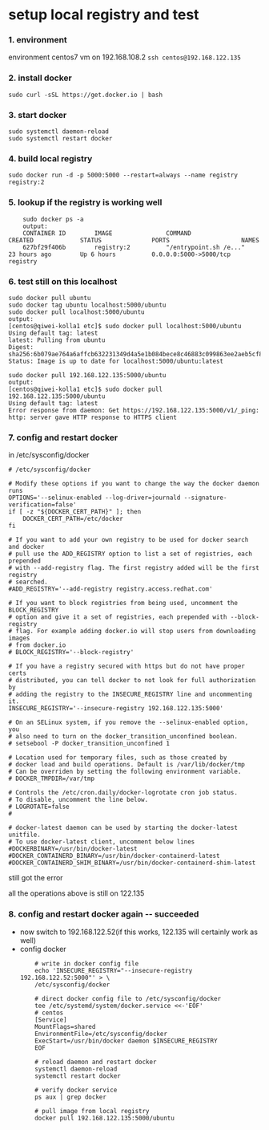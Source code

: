 setup local registry and test
==================================

### 1. environment
environment centos7 vm on 192.168.108.2
```ssh centos@192.168.122.135```

### 2. install docker
```sudo curl -sSL https://get.docker.io | bash```

### 3. start docker
```
sudo systemctl daemon-reload
sudo systemctl restart docker
```

### 4. build local registry
```
sudo docker run -d -p 5000:5000 --restart=always --name registry registry:2
```

### 5. lookup if the registry is working well

```
	sudo docker ps -a
	output:
	CONTAINER ID        IMAGE               COMMAND                  CREATED             STATUS              PORTS                    NAMES
	627bf29f406b        registry:2          "/entrypoint.sh /e..."   23 hours ago        Up 6 hours          0.0.0.0:5000->5000/tcp   registry
```

### 6. test still on this localhost


	sudo docker pull ubuntu
	sudo docker tag ubuntu localhost:5000/ubuntu
	sudo docker pull localhost:5000/ubuntu
	output: 
	[centos@qiwei-kolla1 etc]$ sudo docker pull localhost:5000/ubuntu
	Using default tag: latest
	latest: Pulling from ubuntu
	Digest: sha256:6b079ae764a6affcb632231349d4a5e1b084bece8c46883c099863ee2aeb5cf8
	Status: Image is up to date for localhost:5000/ubuntu:latest
	
	sudo docker pull 192.168.122.135:5000/ubuntu
	output:
	[centos@qiwei-kolla1 etc]$ sudo docker pull 192.168.122.135:5000/ubuntu
	Using default tag: latest
	Error response from daemon: Get https://192.168.122.135:5000/v1/_ping: http: server gave HTTP response to HTTPS client


### 7. config and restart docker
in /etc/sysconfig/docker


	# /etc/sysconfig/docker
	
	# Modify these options if you want to change the way the docker daemon runs
	OPTIONS='--selinux-enabled --log-driver=journald --signature-verification=false'
	if [ -z "${DOCKER_CERT_PATH}" ]; then
	    DOCKER_CERT_PATH=/etc/docker
	fi
	
	# If you want to add your own registry to be used for docker search and docker
	# pull use the ADD_REGISTRY option to list a set of registries, each prepended
	# with --add-registry flag. The first registry added will be the first registry
	# searched.
	#ADD_REGISTRY='--add-registry registry.access.redhat.com'
	
	# If you want to block registries from being used, uncomment the BLOCK_REGISTRY
	# option and give it a set of registries, each prepended with --block-registry
	# flag. For example adding docker.io will stop users from downloading images
	# from docker.io
	# BLOCK_REGISTRY='--block-registry'
	
	# If you have a registry secured with https but do not have proper certs
	# distributed, you can tell docker to not look for full authorization by
	# adding the registry to the INSECURE_REGISTRY line and uncommenting it.
	INSECURE_REGISTRY='--insecure-registry 192.168.122.135:5000'
	
	# On an SELinux system, if you remove the --selinux-enabled option, you
	# also need to turn on the docker_transition_unconfined boolean.
	# setsebool -P docker_transition_unconfined 1
	
	# Location used for temporary files, such as those created by
	# docker load and build operations. Default is /var/lib/docker/tmp
	# Can be overriden by setting the following environment variable.
	# DOCKER_TMPDIR=/var/tmp
	
	# Controls the /etc/cron.daily/docker-logrotate cron job status.
	# To disable, uncomment the line below.
	# LOGROTATE=false
	#
	
	# docker-latest daemon can be used by starting the docker-latest unitfile.
	# To use docker-latest client, uncomment below lines
	#DOCKERBINARY=/usr/bin/docker-latest
	#DOCKER_CONTAINERD_BINARY=/usr/bin/docker-containerd-latest
	#DOCKER_CONTAINERD_SHIM_BINARY=/usr/bin/docker-containerd-shim-latest


still got the error

all the operations above is still on 122.135

### 8. config and restart docker again -- succeeded
- now switch to 192.168.122.52(if this works, 122.135 will certainly work as well)
- config docker
	```
		# write in docker config file
		echo 'INSECURE_REGISTRY="--insecure-registry 192.168.122.52:5000"' > \
		/etc/sysconfig/docker

		# direct docker config file to /etc/sysconfig/docker
		tee /etc/systemd/system/docker.service <<-'EOF'
		# centos
		[Service]
		MountFlags=shared
		EnvironmentFile=/etc/sysconfig/docker
		ExecStart=/usr/bin/docker daemon $INSECURE_REGISTRY
		EOF

		# reload daemon and restart docker
		systemctl daemon-reload
		systemctl restart docker

		# verify docker service
		ps aux | grep docker

		# pull image from local registry
		docker pull 192.168.122.135:5000/ubuntu
	```
